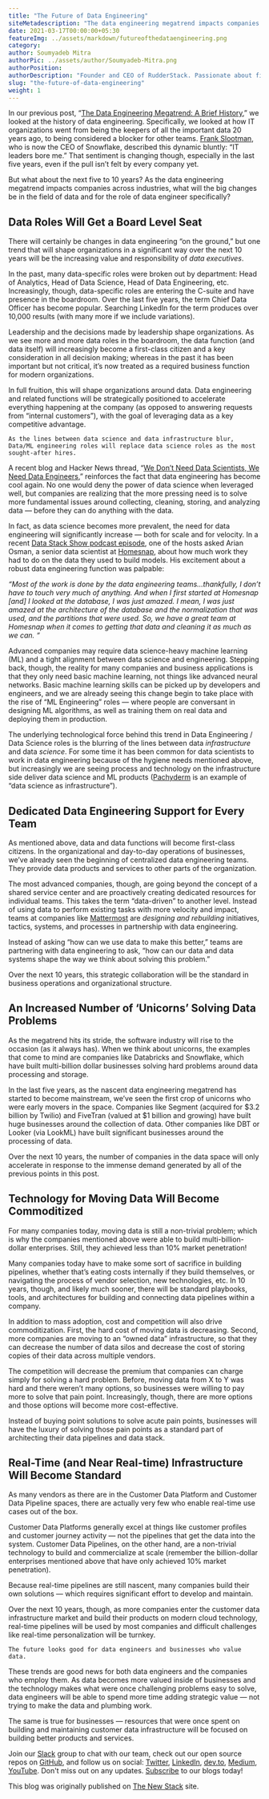 ```yaml
---
title: "The Future of Data Engineering"
siteMetadescription: "The data engineering megatrend impacts companies across industries. Know the big changes to the field of data and for the role of data engineer ."  
date: 2021-03-17T00:00:00+05:30
featureImg: ../assets/markdown/futureofthedataengineering.png
category: 
author: Soumyadeb Mitra
authorPic: ../assets/author/Soumyadeb-Mitra.png
authorPosition: 
authorDescription: "Founder and CEO of RudderStack. Passionate about finding engineering solutions to real-world problems."
slug: "the-future-of-data-engineering"
weight: 1
---
```

In our previous post, “[The Data Engineering Megatrend: A Brief History](https://rudderstack.com/blog/the-data-engineering-megatrend-a-brief-history),” we looked at the history of data engineering. Specifically, we looked at how IT organizations went from being the keepers of all the important data 20 years ago, to being considered a blocker for other teams. [Frank Slootman](https://www.linkedin.com/in/frankslootman/), who is now the CEO of Snowflake, described this dynamic bluntly: “IT leaders bore me.” That sentiment is changing though, especially in the last five years, even if the pull isn’t felt by every company yet.

But what about the next five to 10 years? As the data engineering megatrend impacts companies across industries, what will the big changes be in the field of data and for the role of data engineer specifically?

<script type="text/javascript" src="https://ssl.gstatic.com/trends_nrtr/2431_RC04/embed_loader.js"></script> <script type="text/javascript"> trends.embed.renderExploreWidget("TIMESERIES", {"comparisonItem":[{"keyword":"\"chief data officer\"","geo":"US","time":"2004-01-01 2021-03-17"}],"category":0,"property":""}, {"exploreQuery":"date=all&geo=US&q=%22chief%20data%20officer%22","guestPath":"https://trends.google.com:443/trends/embed/"}); </script>


## Data Roles Will Get a Board Level Seat

There will certainly be changes in data engineering “on the ground,” but one trend that will shape organizations in a significant way over the next 10 years will be the increasing value and responsibility of _data executives_.

In the past, many data-specific roles were broken out by department: Head of Analytics, Head of Data Science, Head of Data Engineering, etc. Increasingly, though, data-specific roles are entering the C-suite and have presence in the boardroom. Over the last five years, the term Chief Data Officer has become popular. Searching LinkedIn for the term produces over 10,000 results (with many more if we include variations).

Leadership and the decisions made by leadership shape organizations. As we see more and more data roles in the boardroom, the data function (and data itself) will increasingly become a first-class citizen and a key consideration in all decision making; whereas in the past it has been important but not critical, it’s now treated as a required business function for modern organizations.

In full fruition, this will shape organizations around data. Data engineering and related functions will be strategically positioned to accelerate everything happening at the company (as opposed to answering requests from “internal customers”), with the goal of leveraging data as a key competitive advantage.


    As the lines between data science and data infrastructure blur, Data/ML engineering roles will replace data science roles as the most sought-after hires.

A recent blog and Hacker News thread, “[We Don’t Need Data Scientists, We Need Data Engineers](https://www.mihaileric.com/posts/we-need-data-engineers-not-data-scientists/),” reinforces the fact that data engineering has become cool again. No one would deny the power of data science when leveraged well, but companies are realizing that the more pressing need is to solve more fundamental issues around collecting, cleaning, storing, and analyzing data — before they can do anything with the data.

In fact, as data science becomes more prevalent, the need for data engineering will significantly increase — both for scale and for velocity. In a recent [Data Stack Show podcast episode](https://datastackshow.com/podcast/20-transforming-the-real-estate-market-with-predictive-analytics-with-arian-osman-from-homesnap/), one of the hosts asked Arian Osman, a senior data scientist at [Homesnap](https://www.homesnap.com/), about how much work they had to do on the data they used to build models. His excitement about a robust data engineering function was palpable:

_“Most of the work is done by the data engineering teams…thankfully, I don’t have to touch very much of anything. And when I first started at Homesnap [and] I looked at the database, I was just amazed. I mean, I was just amazed at the architecture of the database and the normalization that was used, and the partitions that were used. So, we have a great team at Homesnap when it comes to getting that data and cleaning it as much as we can. “_

Advanced companies may require data science-heavy machine learning (ML) and a tight alignment between data science and engineering. Stepping back, though, the reality for many companies and business applications is that they only need basic machine learning, not things like advanced neural networks. Basic machine learning skills can be picked up by developers and engineers, and we are already seeing this change begin to take place with the rise of “ML Engineering” roles — where people are conversant in designing ML algorithms, as well as training them on real data and deploying them in production.

The underlying technological force behind this trend in Data Engineering / Data Science roles is the blurring of the lines between data _infrastructure_ and data _science_. For some time it has been common for data scientists to work in data engineering because of the hygiene needs mentioned above, but increasingly we are seeing process and technology on the infrastructure side deliver data science and ML products ([Pachyderm](https://www.pachyderm.com/) is an example of “data science as infrastructure”).


## Dedicated Data Engineering Support for Every Team

As mentioned above, data and data functions will become first-class citizens. In the organizational and day-to-day operations of businesses, we’ve already seen the beginning of centralized data engineering teams. They provide data products and services to other parts of the organization.

The most advanced companies, though, are going beyond the concept of a shared service center and are proactively creating dedicated resources for individual teams. This takes the term “data-driven” to another level. Instead of using data to perform existing tasks with more velocity and impact, teams at companies like [Mattermost](https://mattermost.com/) are _designing and rebuilding_ initiatives, tactics, systems, and processes in partnership with data engineering.

Instead of asking “how can we use data to make this better,” teams are partnering with data engineering to ask, “how can our data and data systems shape the way we think about solving this problem.”

Over the next 10 years, this strategic collaboration will be the standard in business operations and organizational structure.


## An Increased Number of ‘Unicorns’ Solving Data Problems

As the megatrend hits its stride, the software industry will rise to the occasion (as it always has). When we think about unicorns, the examples that come to mind are companies like Databricks and Snowflake, which have built multi-billion dollar businesses solving hard problems around data processing and storage.

In the last five years, as the nascent data engineering megatrend has started to become mainstream, we’ve seen the first crop of unicorns who were early movers in the space. Companies like Segment (acquired for $3.2 billion by Twilio) and FiveTran (valued at $1 billion and growing) have built huge businesses around the collection of data. Other companies like DBT or Looker (via LookML) have built significant businesses around the processing of data.

Over the next 10 years, the number of companies in the data space will only accelerate in response to the immense demand generated by all of the previous points in this post.


## Technology for Moving Data Will Become Commoditized

For many companies today, moving data is still a non-trivial problem; which is why the companies mentioned above were able to build multi-billion-dollar enterprises. Still, they achieved less than 10% market penetration!

Many companies today have to make some sort of sacrifice in building pipelines, whether that’s eating costs internally if they build themselves, or navigating the process of vendor selection, new technologies, etc. In 10 years, though, and likely much sooner, there will be standard playbooks, tools, and architectures for building and connecting data pipelines within a company.

In addition to mass adoption, cost and competition will also drive commoditization. First, the hard cost of moving data is decreasing. Second, more companies are moving to an “owned data” infrastructure, so that they can decrease the number of data silos and decrease the cost of storing copies of their data across multiple vendors.

The competition will decrease the premium that companies can charge simply for solving a hard problem. Before, moving data from X to Y was hard and there weren’t many options, so businesses were willing to pay more to solve that pain point. Increasingly, though, there are more options and those options will become more cost-effective.

Instead of buying point solutions to solve acute pain points, businesses will have the luxury of solving those pain points as a standard part of architecting their data pipelines and data stack.


## Real-Time (and Near Real-time) Infrastructure Will Become Standard

As many vendors as there are in the Customer Data Platform and Customer Data Pipeline spaces, there are actually very few who enable real-time use cases out of the box.

Customer Data Platforms generally excel at things like customer profiles and customer journey activity — not the pipelines that get the data into the system. Customer Data Pipelines, on the other hand, are a non-trivial technology to build and commercialize at scale (remember the billion-dollar enterprises mentioned above that have only achieved 10% market penetration).

Because real-time pipelines are still nascent, many companies build their own solutions — which requires significant effort to develop and maintain.

Over the next 10 years, though, as more companies enter the customer data infrastructure market and build their products on modern cloud technology, real-time pipelines will be used by most companies and difficult challenges like real-time personalization will be turnkey.


    The future looks good for data engineers and businesses who value data.

These trends are good news for both data engineers and the companies who employ them. As data becomes more valued inside of businesses and the technology makes what were once challenging problems easy to solve, data engineers will be able to spend more time adding strategic value — not trying to make the data and plumbing work.

The same is true for businesses — resources that were once spent on building and maintaining customer data infrastructure will be focused on building better products and services.

Join our [Slack](https://resources.rudderstack.com/join-rudderstack-slack) group to chat with our team, check out our open source repos on [GitHub](https://github.com/rudderlabs), and follow us on social: [Twitter](https://twitter.com/RudderStack), [LinkedIn](https://www.linkedin.com/company/rudderlabs/), [dev.to](https://dev.to/rudderstack), [Medium](https://rudderstack.medium.com/), [YouTube](https://www.youtube.com/channel/UCgV-B77bV_-LOmKYHw8jvBw). Don't miss out on any updates. [Subscribe](https://rudderstack.com/blog/) to our blogs today!


This blog was originally published on [The New Stack](https://thenewstack.io/the-future-of-data-engineering/) site.
